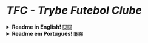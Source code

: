 # ***TFC - Trybe Futebol Clube***

<details><summary><strong>Readme in English! 🇺🇸</strong> </summary><br />

The ***TFC - Trybe Futebol Clube*** was a solo project part of the web development course by [Trybe](https://github.com/betrybe) for purely educational purposes.

The proposal is for the students to create an API, in typeScript, to feed a front-end, already made available by the school, for a webpage that shows the matches and the scoreboard for football championship. ⚽️

The API communicate with a local database with info over ficticious mathes. The objective of this project is simply to apply skills learned in the back-end course so far. Those skills are:
* Dockerization an application. Creating the *Dockerfile* for the front and back end apps.
* Modelling data in ***MySQL*** DB using ***Sequelize***;
* Creating and associating tables using *models* in *sequelize*;
* Creating and  ***RESTful API*** with endpoints for using said models;
* Use ***TypeScript*** to create a *CRUD* interface, using *ORM*;
* Write integration tests using ***mocha***, ***chai*** e ***sinon***.

## How to use:

This application is hosted in a ***Google Cloud Compute Engine***. It's front end can be accessed at http://34.125.102.145:3000 while the back and can be accessed at http://34.125.102.145:3001 . With an API Client (such as Insomnia or Postman) you can make requests to the back end (e.g. http://34.125.102.145:3001/login ) to visualize the responses that would have been sent to the front end.

### Or to run this application locally:

The app has its 3 components, backend, frontend and DB, dockerized.
Clone this repository and in its root folder execute the command `npm run compose:up` to start up the dockerized app.
Fron-end is accessed via `localhost:3000` and back-end via `localhost:3001`, so back end requests can be done with an API Client on your localhost (e.g. http://localhost:3001/login ).

To run the available integration tests, in the root folder execute the following commands to intall the dependencies and execute the tests:

```
npm install
cd app/backend && npm test
```

To take down the app, execute `npm run compose:down` in the root folder.

## Usage demonstration:

![Aplication Screenchot](app_screenshot.png "App home page")

### Endpoints:

These are the endpoints that can be requested using an API Client (subistitute the * with either the GCloud server address or, if you're running it locally, the localhost:3001).

|Method|Funcionality|URL|Observations
|------|--------------|---|-----------|
|`POST`|Logs in as a registered user or administrator.|*/login|[This request needs a JSON.](#POSTlogin)|
|`GET`|Returns info on if the account belongs to a user or an administrator.|*/login/validate|[This request needs and Authorization header.](#tokenUser)|
|`GET`|Returns the teams and their respective ids.|*/teams||
|`GET`|Return one team an it's respective id.|*/teams/:id||
|`GET`|Returns a list of all matches.|*/matches|The query "inProgress=true" or "inProgress=false" to return only matches that are still in progress or that have already ended.|
|`POST`|Adds a new match to the list of matches.|*/matches|[This request needs a JSON](#POSTmatch) and an [authorization header](#POSTlogin)|
|`PATCH`|Marks a match as finished.|*/matches/:id/finish|[This request needs and Authorization header.](#tokenUser)|
|`PATCH`|Sets the score for each team in a match.|*/matches/:id/|[This request needs a JSON](#POSTmatch) and an [authorization header](#POSTlogin)|
|`GET`|Returns the scoreboard considering only the matches where each team played "at home"|*/leaderboard/home||
|`GET`|Returns the scoreboard considering only the matches where each team played "as visitor"|*/leaderboard/away||
|`GET`|Returns the complete scoreboard|*/leaderboard||

### Appendix

<a name="POSTlogin">JSON for an administrator account for POST /login:</a>
```
{
	"email": "admin@admin.com",
	"password": "secret_admin"
}
```
Obs: you can change each instance of the word admin to user to log as a user.

<a name="tokenUser">User token for the "authorization" header</a>
(Required for: GET /login/validade, POST /matches and PATCH /matches)
```
authorization: "eyJhbGciOiJIUzI1NiIsInR5cCI6IkpXVCJ9.eyJkYXRhIjp7InJvbGUiOiJ1c2VyIn0sImlhdCI6MTY2NDgxOTY4MH0.VzMj36UL8cQbX2no1eeSZevg-9x6gSAnIverABcC0A8"
```

Administrator token for the "authorization" header
(Required for: GET /login/validade, POST /matches and PATCH /matches)
```
authorization: "eyJhbGciOiJIUzI1NiIsInR5cCI6IkpXVCJ9.eyJkYXRhIjp7InJvbGUiOiJhZG1pbiJ9LCJpYXQiOjE2NzgwNTk2NjB9.4tJ-_N31IEcXUh8vOONvAEbkGbG5Kz9Ldw5Gko_a2bQ"
```

<a name="POSTmatch">Example of a JSON for POST /matches:</a>
```
{
  "homeTeam": 1,
  "homeTeamGoals": 2,
  "awayTeam": 7,
  "awayTeamGoals": 2,
	"inProgress": true
}
```

<a name="PATCHmatch">Example of a JSON for PATCH /matches/:id</a>
```
{
  "homeTeamGoals": 7,
  "awayTeamGoals": 7
}
```
</details>

<details><summary><strong>Readme em Português! 🇧🇷</strong> </summary><br />

O projeto ***TFC - Trybe Futebol Clube*** foi um projeto indivídual de propósito puramente educacional, parte do curso de desenvolvimento web da [Trybe](https://github.com/betrybe).

A proposta é que as pessoas estudantes criem uma API, em typeScript, que será consumida pelo front-end já disponibilizado pela *Trybe*, para um site informativo sobre partidas e classificações de futebol! ⚽️

A API comunica-se com um banco de dados local com informações sobre partidas fictícias. Por tanto, o objetivo deste projeto é apenas aplicar todos os conhecimentos adquiridos no curso de back-end até aquele momento. Sendo eles:
* A dockerização dos aplicativos. Criando o *Dockerfile* para as aplicações front e back end.
* A modelagem de dados com ***MySQL*** através do ***Sequelize***;
* A criação e associação de tabelas usando *models* do *sequelize*;
* A construção de uma ***API REST*** com endpoints para consumir os models criados;
* A construção de um *CRUD* com ***TypeScript***, utilizando *ORM*;
* A construção de testes de cobertura usando ***mocha***, ***chai*** e ***sinon***.

## Intruções de uso:

Esta aplicação está hospedada em um ***Google Cloud Compute Engine***. O front end pode ser acessado em http://34.125.102.145:3000 enquanto o back and pode ser acessadso em http://34.125.102.145:3001 . Com um API Client (como Insomnia ou Postman) você pode fazer requisições para o back end (ex.: http://34.125.102.145:3001/login ) para visualizar as repostas que seriam enviadas ao front end.

### Para rodar essa aplicação localmente:

A aplicação tem seus 3 componentes, backend, frontend e banco de dados, dockerizados.
Clone o repositório e em sua pasta raíz execute o comando `npm run compose:up` para iniciar a aplicação dockerizada.
O front-end é acessado via `localhost:3000` e o back-end via `localhost:3001`, então as requisições para o back end requests podem ser feitas com um API Client no seu localhost (e.g. http://localhost:3001/login ).

Para rodar os testes de integração disponívies, exceute na pasta raíz os seguintes comandos para instalar as dependências e executar os testes:

```
npm install
cd app/backend && npm test
```

Para parar a aplicação, execute o comando `npm run compose:down` na pasta raíz do projeto.

## Demonstração de uso:

![Aplication Screenchot](app_screenshot.png "Pagina inicial da Aplicação")

### Endpoints:

Estes são os endpoints que podem receber requisições de um API Client (subistitua o * com o endereço do servidor no GCloud ou, se estiver rodando localmente, o localhost:3001).

|Método|Funcionalidade|URL|Observações|
|------|--------------|---|-----------|
|`POST`|Efetua login de um usuário ou administrador cadastrado.|*/login|[Está requisição necessita de um JSON.](#POSTlogin)|
|`GET`|Retorna se a conta é um usuário ou administrador.|*/login/validate|[Está requisição necessita de um header de autorização.](#tokenUser)|
|`GET`|Retorna os times cadastrados e seus respctivos ids.|*/teams||
|`GET`|Retorna um time cadastrado e seu respctivo id.|*/teams/:id||
|`GET`|Retorna a lista de todas as partidas.|*/matches|Pode-se usar a query "inProgress=true" ou "inProgress=false" para retornar apenas partidas em progresso ou já terminadas.|
|`POST`|Adiciona uma nova partida à lista de partidas.|*/matches|[Está requsição necessita de um JSON](#POSTmatch) e um [header de autorização](#POSTlogin)|
|`PATCH`|Marca uma partida como encerrada.|*/matches/:id/finish|[Está requisição necessita de um header de autorização.](#tokenUser)|
|`PATCH`|Altera o placar da partida.|*/matches/:id/|[Está requsição necessita de um JSON](#PATCHmatch) e um [header de autorização](#POSTlogin)|
|`GET`|Retorna o placar com a pontuação que os times fizeram nos jogos feitos "em casa"|*/leaderboard/home||
|`GET`|Retorna o placar com a pontuação que os times fizeram nos jogos feitos como "visitante"|*/leaderboard/away||
|`GET`|Retorna o placar com a pontuação geral|*/leaderboard||

### Apêndice

<a name="POSTlogin">JSON de administrador para POST /login:</a>
```
{
	"email": "admin@admin.com",
	"password": "secret_admin"
}
```
Obs: pode-se substituir admin por user para logar como usuário.

<a name="tokenUser">Token de usuário para o header "authorization"</a>
(Necessário em: GET /login/validade, POST /matches e PATCH /matches)
```
authorization: "eyJhbGciOiJIUzI1NiIsInR5cCI6IkpXVCJ9.eyJkYXRhIjp7InJvbGUiOiJ1c2VyIn0sImlhdCI6MTY2NDgxOTY4MH0.VzMj36UL8cQbX2no1eeSZevg-9x6gSAnIverABcC0A8"
```

Token de administrador para o header "authorization"
(Necessário em: GET /login/validade e POST /matches)
```
authorization: "eyJhbGciOiJIUzI1NiIsInR5cCI6IkpXVCJ9.eyJkYXRhIjp7InJvbGUiOiJhZG1pbiJ9LCJpYXQiOjE2NzgwNTk2NjB9.4tJ-_N31IEcXUh8vOONvAEbkGbG5Kz9Ldw5Gko_a2bQ"
```

<a name="POSTmatch">Exemplo JSON para POST /matches:</a>
```
{
  "homeTeam": 1,
  "homeTeamGoals": 2,
  "awayTeam": 7,
  "awayTeamGoals": 2,
	"inProgress": true
}
```

<a name="PATCHmatch">Exemplo de JSON para PATCH /matches/:id</a>
```
{
  "homeTeamGoals": 7,
  "awayTeamGoals": 7
}
```
</details>